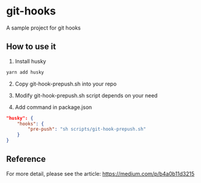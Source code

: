 # git-hooks

A sample project for git hooks

## How to use it

1. Install husky

```sh
yarn add husky
```


2. Copy git-hook-prepush.sh into your repo

3. Modify git-hook-prepush.sh script depends on your need

4. Add command in package.json

```json
"husky": {
    "hooks": {
        "pre-push": "sh scripts/git-hook-prepush.sh"
    }
}
```

## Reference

For more detail, please see the article: https://medium.com/p/b4a0b11d3215
